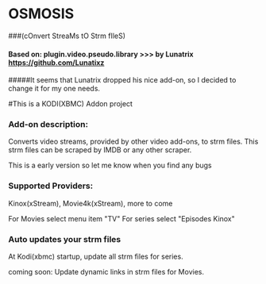 # OSMOSIS
###(cOnvert StreaMs tO Strm fIleS)

#### Based on: plugin.video.pseudo.library >>> by Lunatrix https://github.com/Lunatixz
#####It seems that Lunatrix dropped his nice add-on, so I decided to change it for my one needs.


#This is a KODI(XBMC) Addon project

### Add-on description:
Converts video streams, provided by other video add-ons, to strm files.
This strm files can be scraped by IMDB or any other scraper.

This is a early version so let me know when you find any bugs

### Supported Providers:
Kinox(xStream),
Movie4k(xStream),
more to come

For Movies select menu item "TV"
For series select "Episodes Kinox"

### Auto updates your strm files
At Kodi(xbmc) startup, update all strm files for series.

coming soon:
Update dynamic links in strm files for Movies.









